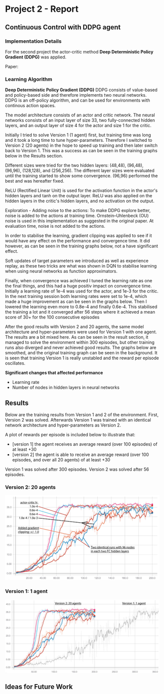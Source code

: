 # Project 2 - Report
## Continuous Control with DDPG agent

### Implementation Details
<!--Description of the implementation.-->
For the second project the actor-critic method **Deep Deterministic Policy Gradient (DDPG)** was applied.

Paper: [](https://arxiv.org/abs/1509.02971)

### Learning Algorithm
<!-- Clearly describe the learning algorithm, along with the chosen hyperparameters. -->
<!--Also describe the model architectures for any neural networks.-->
**Deep Deterministic Policy Gradient (DDPG)**
DDPG consists of value-based and policy-based side and therefore implements two neural networks. DDPG is an off-policy algorithm, and can be used for environments with continous action spaces.

The model architecture consists of an actor and critic network. The neural networks consists of an input layer of size 33, two fully-connected hidden layers, and an output layer of size 4 for the actor and size 1 for the critic.

Initially I tried to solve Version 1 (1 agent) first, but training time was long and it took a long time to tune hyper-parameters. Therefore I switched to Version 2 (20 agents) in the hope to speed up training and then later switch back to Version 1. This was a success as can be seen in the training graphs below in the Results section.

Different sizes were tried for the two hidden layers: (48,48), (96,48), (96,96), (128,128), and (256,256). The different layer sizes were evaluated until the training started to show some convergence. (96,96) performed the best and was hereafter fixed. 

ReLU (Rectified Linear Unit) is used for the activation function in the actor's hidden layers and tanh on the output layer. ReLU was also applied on the hidden layers in the critic's hidden layers, and no activation on the output.

Exploration - Adding noise to the actions: To make DDPG explore better, noise is added to the actions at training time. Ornstein–Uhlenbeck (OU) noise is used in this implementation as suggested in the original paper. At evaluation time, noise is not added to the actions.

In order to stabilise the learning, gradient clipping was applied to see if it would have any effect on the performance and convergence time. It did however, as can be seen in the training graphs below, not a have significant effect.

Soft updates of target parameters we introduced as well as experience replay, as these two tricks are what was shown in DQN to stabilise learning when using neural networks as function approximators. 

Finally, when convergence was achieved I tuned the learning rate as one the final things, and this had a huge positiv impact on convergence time. Initially a learning rate of 1e-4 was used for the actor, and 1e-3 for the critic. In the next training session both learning rates were set to 1e-4, which made a huge improvement as can be seen in the graphs below. Then I lowered the learning even more to 0.8e-4 and finally 0.6e-4. This stabilised the training a lot and it converged after 56 steps where it achieved a mean score of 30+ for the 100 consecutive episodes

After the good results with Version 2 and 20 agents, the same model architecture and hyper-parameters were used for Version 1 with one agent. The results are a bit mixed here. As can be seen in the result section, it managed to solve the environment within 300 episodes, but other training runs also diverged and never achieved good results. The graphs below are smoothed, and the original training graph can be seen in the background. It is seen that training Version 1 is really unstabled and the reward per episode oscillates. 

**Significant changes that affected performance**
* Learning rate
* Number of nodes in hidden layers in neural networks

## Results
<!-- Video: [YouTube.com](https://youtu.be/laOg6DYBc6c) -->
<!--Plot of Rewards-->

Below are the training results from Version 1 and 2 of the environment. First, Version 2 was solved. Afterwards Version 1 was trained with an identical network architecture and hyper-parameters as Version 2.

A plot of rewards per episode is included below to illustrate that:

* [version 1] the agent receives an average reward (over 100 episodes) of at least +30
* [version 2] the agent is able to receive an average reward (over 100 episodes, and over all 20 agents) of at least +30

Version 1 was solved after 300 episodes. Version 2 was solved after 56 episodes.

### Version 2: 20 agents
![training_results](images/training_results_20_agents.jpg)

<!-- <img src="images/training_results.jpg" alt="Training Results" width="300"> -->

### Version 1: 1 agent
![training_results](images/training_results_1_agent_vs_20_agents.jpg)


## Ideas for Future Work
<!--For improving the agent in the future, several ideas can be implemented e.g **Double DQN** to cope with overestimation, **Dueling DQN** to decouple the value and advantage, and also **Prioritized Experience Replay** can be interesting in order to make better use of the stored experience.-->
<!---->
<!--Distributed Training-->
<!---->
<!--The second version is useful for algorithms like [PPO](https://arxiv.org/pdf/1707.06347.pdf), [A3C](https://arxiv.org/pdf/1602.01783.pdf), and [D4PG](https://openreview.net/pdf?id=SyZipzbCb) that use multiple (non-interacting, parallel) copies of the same agent to distribute the task of gathering experience.-->
